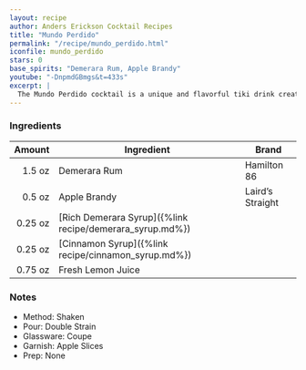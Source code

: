 ```yaml
---
layout: recipe
author: Anders Erickson Cocktail Recipes
title: "Mundo Perdido"
permalink: "/recipe/mundo_perdido.html"
iconfile: mundo_perdido
stars: 0
base_spirits: "Demerara Rum, Apple Brandy"
youtube: "-DnpmdGBmgs&t=433s"
excerpt: |
  The Mundo Perdido cocktail is a unique and flavorful tiki drink created by Jeff Beachbum Berry. It features a combination of dark rum, apple brandy, lemon juice, cinnamon syrup, and demerara syrup. The name "Mundo Perdido" translates to "Lost World" in Spanish, hinting at the cocktail's exotic and mysterious nature.
---
```


### Ingredients

|  Amount | Ingredient                                               | Brand            |
| ------: | -------------------------------------------------------- | ---------------- |
|  1.5 oz | Demerara Rum                                             | Hamilton 86      |
|  0.5 oz | Apple Brandy                                             | Laird’s Straight |
| 0.25 oz | [Rich Demerara Syrup]({%link recipe/demerara_syrup.md%}) |
| 0.25 oz | [Cinnamon Syrup]({%link recipe/cinnamon_syrup.md%})      |
| 0.75 oz | Fresh Lemon Juice                                        |

### Notes

- Method: Shaken
- Pour: Double Strain
- Glassware: Coupe
- Garnish: Apple Slices
- Prep: None
